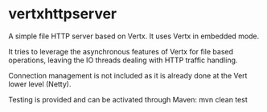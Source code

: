 vertxhttpserver
===============

A simple file HTTP server based on Vertx. It uses Vertx in embedded mode.

It tries to leverage the asynchronous features of Vertx for file based operations, leaving the IO threads dealing with HTTP
traffic handling.

Connection management is not included as it is already done at the Vert lower level (Netty).

Testing is provided and can be activated through Maven: mvn clean test
